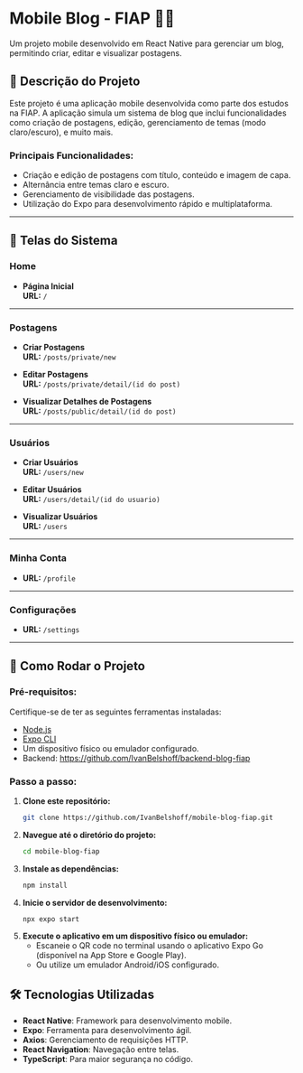 # Mobile Blog - FIAP 📱📝

Um projeto mobile desenvolvido em React Native para gerenciar um blog, permitindo criar, editar e visualizar postagens.

## 📝 Descrição do Projeto

Este projeto é uma aplicação mobile desenvolvida como parte dos estudos na FIAP. A aplicação simula um sistema de blog que inclui funcionalidades como criação de postagens, edição, gerenciamento de temas (modo claro/escuro), e muito mais.

### Principais Funcionalidades:
- Criação e edição de postagens com título, conteúdo e imagem de capa.
- Alternância entre temas claro e escuro.
- Gerenciamento de visibilidade das postagens.
- Utilização do Expo para desenvolvimento rápido e multiplataforma.

---

## 📱 Telas do Sistema

### **Home**
- **Página Inicial**  
  **URL:** `/`

---

### **Postagens**
- **Criar Postagens**  
  **URL:** `/posts/private/new`

- **Editar Postagens**  
  **URL:** `/posts/private/detail/(id do post)`

- **Visualizar Detalhes de Postagens**  
  **URL:** `/posts/public/detail/(id do post)`

---

### **Usuários**
- **Criar Usuários**  
  **URL:** `/users/new`

- **Editar Usuários**  
  **URL:** `/users/detail/(id do usuario)`

- **Visualizar Usuários**  
  **URL:** `/users`

---

### **Minha Conta**
- **URL:** `/profile`

---

### **Configurações**
- **URL:** `/settings`


---

## 🚀 Como Rodar o Projeto

### Pré-requisitos:
Certifique-se de ter as seguintes ferramentas instaladas:
- [Node.js](https://nodejs.org/)
- [Expo CLI](https://docs.expo.dev/get-started/installation/)
- Um dispositivo físico ou emulador configurado.
- Backend: https://github.com/IvanBelshoff/backend-blog-fiap

### Passo a passo:

1. **Clone este repositório:**
   ```bash
   git clone https://github.com/IvanBelshoff/mobile-blog-fiap.git

2. **Navegue até o diretório do projeto:**
   ```bash
   cd mobile-blog-fiap

3. **Instale as dependências:**
   ```bash
   npm install

4. **Inicie o servidor de desenvolvimento:**
   ```bash
   npx expo start

5. **Execute o aplicativo em um dispositivo físico ou emulador:**
   - Escaneie o QR code no terminal usando o aplicativo Expo Go (disponível na App Store e Google Play).
   - Ou utilize um emulador Android/iOS configurado.

## 🛠️ Tecnologias Utilizadas

- **React Native**: Framework para desenvolvimento mobile.
- **Expo**: Ferramenta para desenvolvimento ágil.
- **Axios**: Gerenciamento de requisições HTTP.
- **React Navigation**: Navegação entre telas.
- **TypeScript**: Para maior segurança no código.
